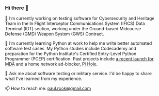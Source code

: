 ### Hi there 👋

<!--
**PaulyBoi/PaulyBoi** is a ✨ _special_ ✨ repository because its `README.md` (this file) appears on your GitHub profile. 

Here are some ideas to get you started:
-->

🔭 I’m currently working on testing software for Cybersecurity and Heritage Team in the In Flight Interceptor Communications System (IFICS) Data Terminal (IDT) section, working under the Ground-based Midcourse Defense (GMD) Weapon System (GWS) Contract.

🌱 I’m currently learning Python at work to help me write better automated software test cases. My Python studies include Codecademy and preparation for the Python Institute's Certified Entry-Level Python Programmer (PCEP) certification. Past projects include <a href="https://www.mda.mil/news/23news0006.html">a recent launch for MDA</a> and a home network ad-blocker, <a href="https://www.crosstalksolutions.com/the-worlds-greatest-pi-hole-and-unbound-tutorial-2023/">Pi Hole</a>.
<!--- 👯 I’m looking to collaborate on ...-->

💬 Ask me about software testing or military service. I'd be happy to share what I've learned from my experience.

📫 How to reach me: paul.rook@gmail.com

<!--- ⚡ Fun fact: ... -->

